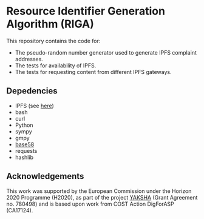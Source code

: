 # Resource Identifier Generation Algorithm (RIGA)

This repository contains the code for:
* The pseudo-random number generator used to generate IPFS complaint addresses.
* The tests for availability of IPFS.
* The tests for requesting content from different IPFS gateways.

## Depedencies
* IPFS (see [here](https://docs.ipfs.io/introduction/install/))
* bash
* curl
* Python
* sympy
* gmpy
* [base58](https://github.com/keis/base58)
* requests
* hashlib

## Acknowledgements
This work was supported by the European Commission under the Horizon 2020 Programme (H2020), as part of the project [YAKSHA](https://project-yaksha.eu/) (Grant Agreement no. 780498) and is based upon work from COST Action DigForASP (CA17124).
